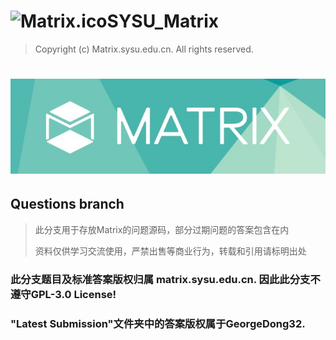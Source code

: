 # <img src="https://github.com/GeorgeDong32/SYSU_Matrix_2022/blob/main/Pics/Matrix.ico" alt="Matrix.ico" width="32">SYSU_Matrix
> Copyright (c) Matrix.sysu.edu.cn. All rights reserved.
<h1 align="center">
  <img src="https://github.com/GeorgeDong32/SYSU_Matrix_2022/blob/main/Pics/Matrix_title.jpeg" alt="Matrix" width="600">
</h1>

## Questions branch
> 此分支用于存放Matrix的问题源码，部分过期问题的答案包含在内
> 
> 资料仅供学习交流使用，严禁出售等商业行为，转载和引用请标明出处
### 此分支题目及标准答案版权归属 matrix.sysu.edu.cn. 因此此分支不遵守GPL-3.0 License!
### "Latest Submission"文件夹中的答案版权属于GeorgeDong32. 
